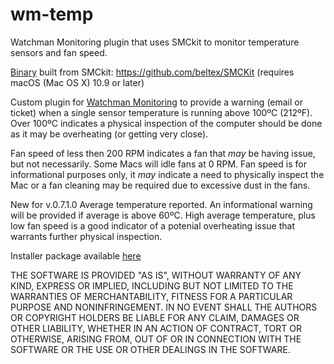 # wm-temp
Watchman Monitoring plugin that uses SMCkit to monitor temperature sensors and fan speed.

[Binary](https://github.com/macitpros/wm-temp/tree/master/MonitoringClient/Utilities) built from SMCkit: https://github.com/beltex/SMCKit (requires macOS (Mac OS X) 10.9 or later)

Custom plugin for [Watchman Monitoring](https://www.watchmanmonitoring.com) to provide a warning (email or ticket) when a single sensor temperature is running above 100ºC (212ºF). Over 100ºC indicates a physical inspection of the computer should be done as it may be overheating (or getting very close). 

Fan speed of less then 200 RPM indicates a fan that _may_ be having issue, but not necessarily. Some Macs will idle fans at 0 RPM. Fan speed is for informational purposes only, it _may_ indicate a need to physically inspect the Mac or a fan cleaning may be required due to excessive dust in the fans.

New for v.0.7.1.0 Average temperature reported. An informational warning will be provided if average is above 60ºC. High average temperature, plus low fan speed is a good indicator of a potenial overheating issue that warrants further physical inspection.

Installer package available [here](https://github.com/macitpros/wm-temp/raw/master/wm-temp-fans/build/wm-temp-fans.pkg)

THE SOFTWARE IS PROVIDED "AS IS", WITHOUT WARRANTY OF ANY KIND, EXPRESS OR
IMPLIED, INCLUDING BUT NOT LIMITED TO THE WARRANTIES OF MERCHANTABILITY,
FITNESS FOR A PARTICULAR PURPOSE AND NONINFRINGEMENT. IN NO EVENT SHALL THE
AUTHORS OR COPYRIGHT HOLDERS BE LIABLE FOR ANY CLAIM, DAMAGES OR OTHER
LIABILITY, WHETHER IN AN ACTION OF CONTRACT, TORT OR OTHERWISE, ARISING FROM,
OUT OF OR IN CONNECTION WITH THE SOFTWARE OR THE USE OR OTHER DEALINGS IN
THE SOFTWARE.
